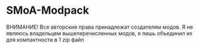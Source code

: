 # SMoA-Modpack
ВНИМАНИЕ! Все авторские права принадлежат создателям модов. Я не являюсь владельцем вышеперечисленных модов, я лишь объединил их для компактности в 1 zip файл
